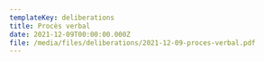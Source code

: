 ```yaml
---
templateKey: deliberations
title: Procès verbal
date: 2021-12-09T00:00:00.000Z
file: /media/files/deliberations/2021-12-09-proces-verbal.pdf
---
```

